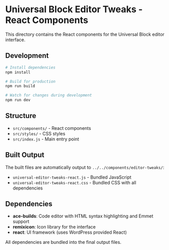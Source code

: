 # Universal Block Editor Tweaks - React Components

This directory contains the React components for the Universal Block editor interface.

## Development

```bash
# Install dependencies
npm install

# Build for production
npm run build

# Watch for changes during development
npm run dev
```

## Structure

- `src/components/` - React components
- `src/styles/` - CSS styles
- `src/index.js` - Main entry point

## Built Output

The built files are automatically output to `../../components/editor-tweaks/`:
- `universal-editor-tweaks-react.js` - Bundled JavaScript
- `universal-editor-tweaks-react.css` - Bundled CSS with all dependencies

## Dependencies

- **ace-builds**: Code editor with HTML syntax highlighting and Emmet support
- **remixicon**: Icon library for the interface
- **react**: UI framework (uses WordPress provided React)

All dependencies are bundled into the final output files.